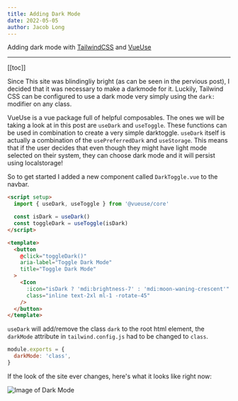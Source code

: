 ```yaml
---
title: Adding Dark Mode
date: 2022-05-05
author: Jacob Long
---
```


Adding dark mode with [TailwindCSS](https://tailwindcss.com/) and [VueUse](https://vueuse.org/)

---

[[toc]]

Since This site was blindingliy bright (as can be seen in the pervious post), I decided that it was necessary to make a darkmode for it. Luckily, Tailwind CSS can be configured to use a dark mode very simply using the `dark:` modifier on any class.

VueUse is a vue package full of helpful composables. The ones we will be taking a look at in this post are `useDark` and `useToggle`. These functions can be used in combination to create a very simple darktoggle. `useDark` itself is actually a combination of the `usePreferredDark` and `useStorage`. This means that if the user decides that even though they might have light mode selected on their system, they can choose dark mode and it will persist using localstorage!

So to get started I added a new component called `DarkToggle.vue` to the navbar.

```html
<script setup>
  import { useDark, useToggle } from '@vueuse/core'

  const isDark = useDark()
  const toggleDark = useToggle(isDark)
</script>

<template>
  <button
    @click="toggleDark()"
    aria-label="Toggle Dark Mode"
    title="Toggle Dark Mode"
  >
    <Icon
      :icon="isDark ? 'mdi:brightness-7' : 'mdi:moon-waning-crescent'"
      class="inline text-2xl ml-1 -rotate-45"
    />
  </button>
</template>
```

`useDark` will add/remove the class `dark` to the root html element, the `darkMode` attribute in `tailwind.config.js` had to be changed to `class`.

```js
module.exports = {
  darkMode: 'class',
}
```

If the look of the site ever changes, here's what it looks like right now:

![Image of Dark Mode](/dark-mode.png)
